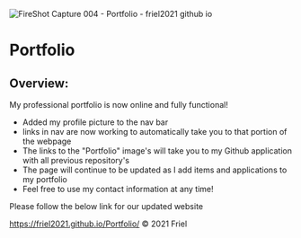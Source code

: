 ![FireShot Capture 004 - Portfolio - friel2021 github io](https://user-images.githubusercontent.com/87154134/127572646-0dc9d98e-9d37-4840-a4d2-e75dd8a79635.png)




# Portfolio

## Overview:

My professional portfolio is now online and fully functional!

- Added my profile picture to the nav bar
- links in nav are now working to automatically take you to that portion of the webpage
- The links to the "Portfolio" image's will take you to my Github application with all previous repository's
- The page will continue to be updated as I add items and applications to my portfolio
- Feel free to use my contact information at any time!

Please follow the below link for our updated website

https://friel2021.github.io/Portfolio/
© 2021 Friel

